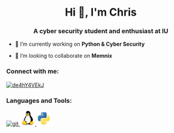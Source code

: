 <h1 align="center">Hi 👋, I'm Chris</h1>
<h3 align="center">A cyber security student and enthusiast at IU</h3>

- 🔭 I’m currently working on **Python & Cyber Security**

- 👯 I’m looking to collaborate on **Memnix**


<h3 align="left">Connect with me:</h3>
<p align="left">
<a href="https://discord.gg/de4hY4VEkJ" target="blank"><img align="center" src="https://raw.githubusercontent.com/rahuldkjain/github-profile-readme-generator/master/src/images/icons/Social/discord.svg" alt="de4hY4VEkJ" height="30" width="40" /></a>
</p>

<h3 align="left">Languages and Tools:</h3>
<p align="left"> <a href="https://git-scm.com/" target="_blank" rel="noreferrer"> <img src="https://www.vectorlogo.zone/logos/git-scm/git-scm-icon.svg" alt="git" width="40" height="40"/> </a> <a href="https://www.linux.org/" target="_blank" rel="noreferrer"> <img src="https://raw.githubusercontent.com/devicons/devicon/master/icons/linux/linux-original.svg" alt="linux" width="40" height="40"/> </a> <a href="https://www.python.org" target="_blank" rel="noreferrer"> <img src="https://raw.githubusercontent.com/devicons/devicon/master/icons/python/python-original.svg" alt="python" width="40" height="40"/> </a> </p>
